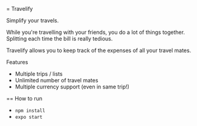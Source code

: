 = Travelify

Simplify your travels.

While you're travelling with your friends, you do a lot of things together. Splitting each time the bill is really tedious.

Travelify allows you to keep track of the expenses of all your travel mates.

Features

-   Multiple trips / lists
-   Unlimited number of travel mates
-   Multiple currency support (even in same trip!)

== How to run

-   `npm install`
-   `expo start`
